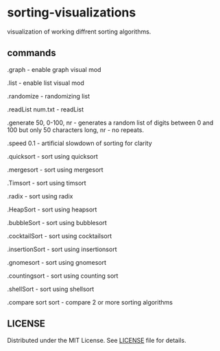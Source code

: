 # sorting-visualizations
visualization of working diffrent sorting algorithms.

## commands 

.graph - enable graph visual mod

.list - enable list visual mod 

.randomize - randomizing list 

.readList num.txt - readList

.generate 50, 0-100, nr - generates a random list of digits between 0 and 100 but only 50 characters long, nr - no repeats.

.speed 0.1 - artificial slowdown of sorting for clarity

.quicksort - sort using quicksort

.mergesort - sort using mergesort

.Timsort - sort using timsort

.radix - sort using radix

.HeapSort - sort using heapsort

.bubbleSort - sort using bubblesort

.cocktailSort - sort using cocktailsort

.insertionSort - sort using insertionsort

.gnomesort - sort using gnomesort

.countingsort - sort using counting sort

.shellSort - sort using shellsort

.compare sort sort - compare 2 or more sorting algorithms


## LICENSE

Distributed under the MIT License. See [LICENSE](LICENSE) file for details.
